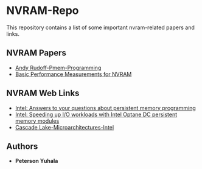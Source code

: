 # NVRAM-Repo
This repository contains a list of some important nvram-related papers and links.

## NVRAM Papers

* [Andy Rudoff-Pmem-Programming](Andy-Rudoff-Pmem-Programming.pdf)
* [Basic Performance Measurements for NVRAM](Basic-Performance-Measurements-for-NVRAM.pdf)

## NVRAM Web Links

* [Intel: Answers to your questions about persistent memory programming](https://software.intel.com/en-us/persistent-memory/support)
* [Intel: Speeding up I/O workloads with Intel Optane DC persistent memory modules](https://software.intel.com/en-us/articles/speeding-up-io-workloads-with-intel-optane-dc-persistent-memory-modules)
* [Cascade Lake-Microarchitectures-Intel](https://en.wikichip.org/wiki/intel/microarchitectures/cascade_lake)



## Authors

* **Peterson Yuhala** 



